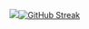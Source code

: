 <img src="https://i.imgur.com/i0mXEnJ.gif"><a href="https://git.io/streak-stats"><img src="https://github-readme-streak-stats.herokuapp.com?user=montemero&theme=catppuccin-mocha&hide_border=true&locale=ru" alt="GitHub Streak" /></a> 

